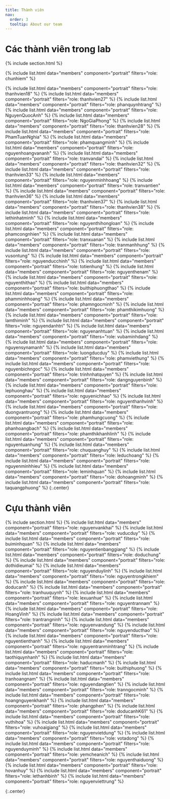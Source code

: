 ```yaml
---
title: Thành viên
nav:
  order: 3
  tooltip: About our team
---
```


# <i class="fas fa-users"></i>Các thành viên trong lab

{% include section.html %}


{%
  include list.html
  data="members"
  component="portrait"
  filters="role: chunhiem"
%}
<!-- {%
  include list.html
  data="members"
  component="portrait"
  filters="role: thanhvien1"
%}
{%
  include list.html
  data="members"
  component="portrait"
  filters="role: thanhvien2"
%} -->
<!-- {%
  include list.html
  data="members"
  component="portrait"
  filters="role: thanhvien6"
%} -->
<!--{%
  include list.html
  data="members"
  component="portrait"
  filters="role: thanhvien13"
%}
{%
  include list.html
  data="members"
  component="portrait"
  filters="role: thanhvien14"
%}
{%
  include list.html
  data="members"
  component="portrait"
  filters="role: thanhvien15"
%}-->
{%
  include list.html
  data="members"
  component="portrait"
  filters="role: thanhvien18"
%}
{%
  include list.html
  data="members"
  component="portrait"
  filters="role: thanhvien27"
%}
{%
  include list.html
  data="members"
  component="portrait"
  filters="role: phanquynhtrang"
%}
{%
  include list.html
  data="members"
  component="portrait"
  filters="role: NguyenQuocAnh"
%}
{%
  include list.html
  data="members"
  component="portrait"
  filters="role: NgoGiaPhong"
%}
{%
  include list.html
  data="members"
  component="portrait"
  filters="role: thanhvien28"
%}
{%
  include list.html
  data="members"
  component="portrait"
  filters="role: PhamTuanNghia"
%}
{%
  include list.html
  data="members"
  component="portrait"
  filters="role: phamquangminh"
%}
{%
  include list.html
  data="members"
  component="portrait"
  filters="role: nguyenhoangvananh"
%}
{%
  include list.html
  data="members"
  component="portrait"
  filters="role: tranvandai"
%}
{%
  include list.html
  data="members"
  component="portrait"
  filters="role: thanhvien32"
%}
{%
  include list.html
  data="members"
  component="portrait"
  filters="role: thanhvien33"
%}
{%
  include list.html
  data="members"
  component="portrait"
  filters="role: nguyenminhhoang"
%}
{%
  include list.html
  data="members"
  component="portrait"
  filters="role: tranvantien"
%}
 {%
  include list.html
  data="members"
  component="portrait"
  filters="role: thanhvien36"
%} 
{%
  include list.html
  data="members"
  component="portrait"
  filters="role: thanhvien37"
%}
{%
  include list.html
  data="members"
  component="portrait"
  filters="role: thanhvien38"
%}
{%
  include list.html
  data="members"
  component="portrait"
  filters="role: lethinhatminh"
%}
{%
  include list.html
  data="members"
  component="portrait"
  filters="role: nguyenthihongloan"
%}
{%
  include list.html
  data="members"
  component="portrait"
  filters="role: phamcongnhien"
%}
{%
  include list.html
  data="members"
  component="portrait"
  filters="role: tranxuanan"
%}
{%
  include list.html
  data="members"
  component="portrait"
  filters="role: tranmanhhung"
%}
{%
  include list.html
  data="members"
  component="portrait"
  filters="role: vusontung"
%}
{%
  include list.html
  data="members"
  component="portrait"
  filters="role: nguyenducchinh"
%}
{%
  include list.html
  data="members"
  component="portrait"
  filters="role: totienhung"
%}
{%
  include list.html
  data="members"
  component="portrait"
  filters="role: nguyenthenam"
%}
{%
  include list.html
  data="members"
  component="portrait"
  filters="role: nguyenthithao"
%}
{%
  include list.html
  data="members"
  component="portrait"
  filters="role: buithiphuongthao"
%}
{%
  include list.html
  data="members"
  component="portrait"
  filters="role: phamminhhoang"
%}
{%
  include list.html
  data="members"
  component="portrait"
  filters="role: phamngocminh"
%}
{%
  include list.html
  data="members"
  component="portrait"
  filters="role: phamthikimhuong"
%}
{%
  include list.html
  data="members"
  component="portrait"
  filters="role: lamthiminh"
%}
{%
  include list.html
  data="members"
  component="portrait"
  filters="role: nguyendanhtri"
%}
{%
  include list.html
  data="members"
  component="portrait"
  filters="role: nguyenanhtuan"
%}
{%
  include list.html
  data="members"
  component="portrait"
  filters="role: vubaminhdang"
%}
{%
  include list.html
  data="members"
  component="portrait"
  filters="role: nguyensynamanh"
%}
{%
  include list.html
  data="members"
  component="portrait"
  filters="role: luongducduy"
%}
{%
  include list.html
  data="members"
  component="portrait"
  filters="role: phamviethung"
%}
{%
  include list.html
  data="members"
  component="portrait"
  filters="role: nguyenbichngoc"
%}
{%
  include list.html
  data="members"
  component="portrait"
  filters="role: trinhnhatquyen"
%}
{%
  include list.html
  data="members"
  component="portrait"
  filters="role: dangnguyenbinh"
%}
{%
  include list.html
  data="members"
  component="portrait"
  filters="role: lephuonghau"
%}
{%
  include list.html
  data="members"
  component="portrait"
  filters="role: nguyenichhao"
%}
{%
  include list.html
  data="members"
  component="portrait"
  filters="role: nguyenthanhvinh"
%}
{%
  include list.html
  data="members"
  component="portrait"
  filters="role: duongvantruong"
%}
{%
  include list.html
  data="members"
  component="portrait"
  filters="role: phamhungcuong"
%}
{%
  include list.html
  data="members"
  component="portrait"
  filters="role: phanhoangbach"
%}
{%
  include list.html
  data="members"
  component="portrait"
  filters="role: phamthikhanhlinh"
%}
{%
  include list.html
  data="members"
  component="portrait"
  filters="role: nguyentuanhung"
%}
{%
  include list.html
  data="members"
  component="portrait"
  filters="role: chuquanghuy"
%}
{%
  include list.html
  data="members"
  component="portrait"
  filters="role: leduchoang"
%}
{%
  include list.html
  data="members"
  component="portrait"
  filters="role: nguyenminhhieu"
%}
{%
  include list.html
  data="members"
  component="portrait"
  filters="role: leminhquan"
%}
{%
  include list.html
  data="members"
  component="portrait"
  filters="role: dohoangminh"
%}
{%
  include list.html
  data="members"
  component="portrait"
  filters="role: taquangphuong"
%}
{:.center}

# <i class="fas fa-users"></i> Cựu thành viên    

{% include section.html %}
{%
  include list.html
  data="members"
  component="portrait"
  filters="role: nguyenvankhai"
%}
{%
  include list.html
  data="members"
  component="portrait"
  filters="role: vuducduy"
%}
{%
  include list.html
  data="members"
  component="portrait"
  filters="role: buiminhquan"
%}
{%
  include list.html
  data="members"
  component="portrait"
  filters="role: nguyentienbanggiang"
%}
{%
  include list.html
  data="members"
  component="portrait"
  filters="role: doduchung"
%}
{%
  include list.html
  data="members"
  component="portrait"
  filters="role: dothidieumai"
%}
{%
  include list.html
  data="members"
  component="portrait"
  filters="role: nguyenduylinh"
%}
{%
  include list.html
  data="members"
  component="portrait"
  filters="role: nguyentrongkhiem"
%}
{%
  include list.html
  data="members"
  component="portrait"
  filters="role: doducanh"
%}
{%
  include list.html
  data="members"
  component="portrait"
  filters="role: tranhuuquynh"
%}
{%
  include list.html
  data="members"
  component="portrait"
  filters="role: lexuanhue"
%}
{%
  include list.html
  data="members"
  component="portrait"
  filters="role: nguyentrannam"
%}
{%
  include list.html
  data="members"
  component="portrait"
  filters="role: HoangVinh"
%}
{%
  include list.html
  data="members"
  component="portrait"
  filters="role: trantrangninh"
%}
{%
  include list.html
  data="members"
  component="portrait"
  filters="role: nguyenvandung"
%}
{%
  include list.html
  data="members"
  component="portrait"
  filters="role: nguyenducthao"
%}
{%
  include list.html
  data="members"
  component="portrait"
  filters="role: nguyentienthanh"
%}
{%
  include list.html
  data="members"
  component="portrait"
  filters="role: nguyentranminhtrang"
%}
{%
  include list.html
  data="members"
  component="portrait"
  filters="role: taothiquynhanh"
%}
{%
  include list.html
  data="members"
  component="portrait"
  filters="role: haducmanh"
%}
{%
  include list.html
  data="members"
  component="portrait"
  filters="role: buithiphuong"
%}
{%
  include list.html
  data="members"
  component="portrait"
  filters="role: tranhoangnam"
%}
{%
  include list.html
  data="members"
  component="portrait"
  filters="role: nguyendangtien"
%}
{%
  include list.html
  data="members"
  component="portrait"
  filters="role: tranngocminh"
%}
{%
  include list.html
  data="members"
  component="portrait"
  filters="role: hoangnguyenkhanh"
%}
{%
  include list.html
  data="members"
  component="portrait"
  filters="role: phangphen"
%}
{%
  include list.html
  data="members"
  component="portrait"
  filters="role: doducanhK61"
%}
{%
  include list.html
  data="members"
  component="portrait"
  filters="role: vuthihoa"
%}
{%
  include list.html
  data="members"
  component="portrait"
  filters="role: vuhoaigiang"
%}
{%
  include list.html
  data="members"
  component="portrait"
  filters="role: nguyenvietdung"
%}
{%
  include list.html
  data="members"
  component="portrait"
  filters="role: votadong"
%}
{%
  include list.html
  data="members"
  component="portrait"
  filters="role: nguyenduyminh"
%}
{%
  include list.html
  data="members"
  component="portrait"
  filters="role: yemcheanich"
%}
{%
  include list.html
  data="members"
  component="portrait"
  filters="role: nguyenthaiduong"
 %}
 {%
  include list.html
  data="members"
  component="portrait"
  filters="role: hovanhuy"
%}
{%
  include list.html
  data="members"
  component="portrait"
  filters="role: lethanhbinh"
%}
{%
  include list.html
  data="members"
  component="portrait"
  filters="role: nguyenviettrung"
%}

{:.center}
<!--
# <i class="fas fa-users"></i> Sau đại học

1. Chu Nguyên Chương - 2022b, hiện đang làm việc tại Công ty truyền tải điện 1 <br>
2. Nguyễn Tú Quyên - 2022b, hiện đang làm việc tại Trung tâm Điều độ HTĐ thành phố Hà Nội <br>
3. Nguyễn Văn Hùng - 2021b, hiện đang làm việc tại Trường Đại học Hàng Hải <br>
4. Nguyễn Minh Hiếu - 2021a, hiện đang làm việc tại Ban kế hoạch, Tập đoàn Điện lực Việt Nam <br>
5. Nguyễn Chất Phát - 2021a, hiện đang làm việc tại Trung tâm Điều độ HTĐ Quốc gia <br>
6. Nguyễn Hoàng Kim - 2021a, hiện đang làm việc tại ABB <br>
7.  Vũ Hoài Giang - 2020b, hiện đang làm việc tại Trung tâm Điều độ HTĐ Quốc gia <br>
8. Đỗ Quỳnh Anh - ETM2020a, hiện đang làm việc tại Công ty Điện lực Hoàn Kiếm <br>
9. Ngô Anh Tuấn - ETM2020a, hiện đang làm việc tại Công ty Điện lực Hoàn Kiếm <br>
10. Nguyễn Kim Chi - ETM2020a, hiện đang làm việc tại Công ty Điện lực Hoàn Kiếm <br>
11. Trần Quốc Thanh - ETM2020a, hiện đang làm việc tại Công ty Điện lực Ba Đình <br>
12. Nguyễn Quang Thắng - 2019b, hiện đang làm việc tại Samsung <br>
13. Nguyễn Viết Chính - 2019b, hiện đang làm việc tại Công ty truyền tải điện I <br>
14. Phạm Văn Hùng - 2019a, hiện đang làm việc tại AES Mông Dương <br>
15. Pech Dida - 2018b, hiện đang làm việc tại Trung tâm Điều độ HTĐ Cambodia <br>
16. Chu Thế Hùng - 2017b, hiện đang làm việc tại Tổng công ty Điện lực miền Bắc  <br>
17. Hồ Viết Huy - 2017b, hiện đang làm việc tại Tổng công ty Điện lực miền Bắc <br>
18. Nguyễn Lan Hương - 2017b, hiện đang làm việc tại Tổng công ty Điện lực miền Bắc <br>
19. Trương Tuấn Việt - 2017b, hiện đang làm việc tại Công Ty Cổ Phần Dịch Vụ Và Kỹ Thuật Công Trình Việt <br> 
-->
